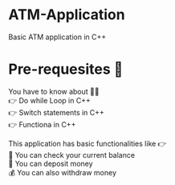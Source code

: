 # ATM-Application
Basic ATM application in C++

# Pre-requesites 🤔  
You have to know about 🙅‍♀️  
👉 Do while Loop in C++  
👉 Switch statements in C++  
👉 Functiona in C++

This application has basic functionalities like 👉  
👀 You can check your current balance  
🤑 You can deposit money  
💰 You can also withdraw money
